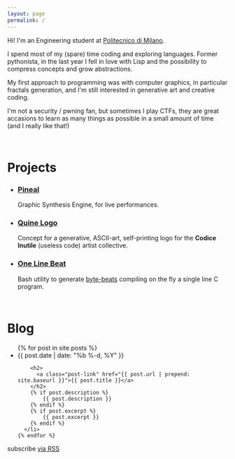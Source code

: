 ```yaml
---
layout: page
permalink: /
---
```


Hi! I'm an Engineering student at [Politecnico di Milano](http://polimi.it/en).

I spend most of my (spare) time coding and exploring languages.
Former pythonista, in the last year I fell in love with Lisp and the possibility
to compress concepts and grow abstractions. 

My first approach to programming was with computer graphics, in particular
fractals generation, and I'm still interested in generative art and creative coding.  

I'm not a security / pwning fan, but sometimes I play CTFs, they are great
accasions to learn as many things as possible in a small amount of time
(and I really like that!)

&nbsp;
&nbsp;
&nbsp;

# Projects

* ### [Pineal](https://github.com/edne/pineal)
  Graphic Synthesis Engine, for live performances.

* ### [Quine Logo](https://github.com/edne/quine-logo)
  Concept for a generative, ASCII-art, self-printing logo for the **Codice Inutile**
  (useless code) artist collective.

* ### [One Line Beat](https://github.com/edne/quine-logo)
  Bash utility to generate [byte-beats](http://canonical.org/%7Ekragen/bytebeat/)
  compiling on the fly a single line C program.

&nbsp;
&nbsp;
&nbsp;

# Blog

<ul class="post-list">
    {% for post in site.posts %}
      <li>
        <span class="post-meta">{{ post.date | date: "%b %-d, %Y" }}</span>

        <h2>
          <a class="post-link" href="{{ post.url | prepend: site.baseurl }}">{{ post.title }}</a>
        </h2>
        {% if post.description %}
            {{ post.description }}
        {% endif %}
        {% if post.excerpt %}
            {{ post.excerpt }}
        {% endif %}
      </li>
    {% endfor %}
  </ul>

  <p class="rss-subscribe">subscribe <a href="{{ "/feed.xml" | prepend: site.baseurl }}">via RSS</a></p>


